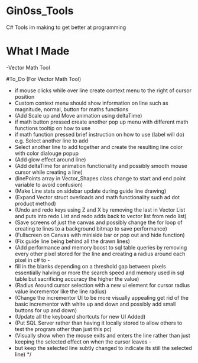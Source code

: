 # Gin0ss_Tools
C# Tools im making to get better at programming

# What I Made
-Vector Math Tool

#To_Do
(For Vector Math Tool)
 * if mouse clicks while over line create context menu to the right of cursor position
 * Custom context menu should show information on line such as magnitude, normal, button for maths functions
 * (Add Scale up and Move animation using deltaTime)
 * if math button pressed create another pop up menu with different math functions tooltip on how to use
 * if math function pressed brief instruction on how to use (label will do) e.g. Select another line to add
 * Select another line to add together and create the resulting line color with color dialouge popup
 * (Add glow effect around line)
 * (Add deltaTime for animation functionality and possibly smooth mouse cursor while creating a line)
 * (linePoints array in Vector_Shapes class change to start and end point variable to avoid confusion)
 * (Make Line stats on sidebar update during guide line drawing)
 * (Expand Vector struct overloads and math functionality such ad dot product method)
 * (Undo and redo keys using Z and X by removing the last in Vector List and puts into redo List and redo adds back to vector list from redo list)
 * (Save screens of just the canvas and possibly change the for loop of creating te lines to a background bitmap to save performance)
 * (Fullscreen on Canvas with miniside bar or pop out and hide function)
 * (Fix guide line being behind all the drawn lines)
 * (Add performance and memory boost to sql table queries by removing every other pixel stored for the line and creating a radius around each pixel in c# to -
 * fill in the blanks depending on a threshold gap between pixels essentially halving or more the search speed and memory used in sql table but sacrificing accuracy the higher the value)
 * (Radius Around cursor selection with a new ui element for cursor radius value incrementor like the line radius)
 * (Change the incrementor UI to be more visually appealing get rid of the basic incrementor with white up and down and possibly add small buttons for up and down)
 * (Update all the keyboard shortcuts for new UI Added)
 * (Put SQL Server rather than having it locally stored to allow others to test the program other than just this pc)
 * (Visually show when the mouse exits and enters the line rather than just keeping the selected effect on when the cursor leaves -
 * but keep the selected line subtly changed to indicate its still the selected line)
 */
